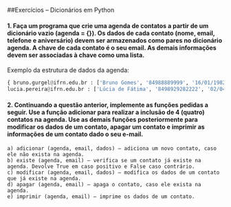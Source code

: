 ##Exercícios – Dicionários em Python

#### 1. Faça um programa que crie uma agenda de contatos a partir de um dicionário vazio (agenda = {}). Os dados de cada contato (nome, email, telefone e aniversário) devem ser armazenados como pares no dicionário agenda. A chave de cada contato é o seu email. As demais informações devem ser associadas à chave como uma lista.

Exemplo da estrutura de dados da agenda:
``` python
{ bruno.gurgel@ifrn.edu.br : ['Bruno Gomes', '84988889999', '16/01/1982'],
lucia.pereira@ifrn.edu.br : ['Lúcia de Fátima', '8498929282222', '02/04/1979'] }
```

#### 2. Continuando a questão anterior, implemente as funções pedidas a seguir. Use a função adicionar para realizar a inclusão de 4 (quatro) contatos na agenda. Use as demais funções posteriormente para modificar os dados de um contato, apagar um contato e imprimir as informações de um contato dado o seu e-mail. 
	a) adicionar (agenda, email, dados) – adiciona um novo contato, caso ele não exista na agenda. 
	b) existe (agenda, email) – verifica se um contato já existe na agenda. Devolve True em caso positivo e False caso contrário. 
	c) modificar (agenda, email, dados) – modifica os dados de um contato que já existe na agenda.
	d) apagar (agenda, email) – apaga o contato, caso ele exista na agenda.
	e) imprimir (agenda, email) – imprime os dados de um contato.